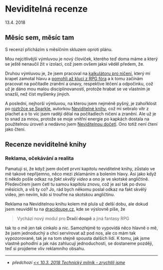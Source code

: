 # Neviditelná recenze

13.4. 2018

## Měsíc sem, měsíc tam

S recenzí přícházím s měsíčním skluzem oproti plánu.

Mou nejcitlivější výmluvou je nový človíček, kterého teď doma máme a který se ještě nenaučil žít v izolaci, což jsem ovšem jaksi věděl předem, že.

Druhou výmluvou je, že jsem pracoval na [kalkulátoru pro ničení](https://niceni.drdplus.info), který mi krapet zamotal hlavu a [pomohli až kluci z RPG fóra](https://rpgforum.cz/forum/viewtopic.php?f=238&t=14870&sid=481ce075cc959574d691b2e02ccdefe4&start=15) a k tomu začínám pracovat na počítadle zranění a únavy, respektive léčení a odpočinku, což už je dáno mou malou disciplinovaností, protože hrabat se ve vlastním je snazší, než číst myšlenky jiných.

A poslední, nejhorší výmluvou, na kterou jsem nejméně pyšný, je zahořklost po [roztržce se Sparkle](./2018-02-15-jak_jsme_se_dusevne_minuli_se_sparkle_od_neviditelne_knihy.md), autorkou [Neviditelné knihy](http://neviditelnakniha.cz), což mi sebralo vítr z plachet a o to víc jsem raději dělal na počítadlech ničení a zranění. Ale už je to snad za mnou, protože se moje vnitřní energie po kapkách dostala na použitelnou úroveň a nedávno jsem [Neviditelnou dočetl](http://neviditelnakniha.cz). Ono totiž není čtení jako čtení.

## Recenze neviditelné knihy

### Reklama, očekávání a realita

Pamatuji si, že když jsem dočetl první kapitolu neviditelné knihy, zůstalo ve mě takové nepříjemno, něco mezi zklamáním a bolením hlavy. Asi jako když ti někdo pošle odkaz na *fakt skvělý video* a ono je ve skotské angličtině. Předevčírem jsem četl tu samou kapitolu znovu, což je asi tak po dvou měsících, a víš ty co? Jo, rád bych někomu poslal odkaz na fakt skvělý video, jen nevím, kdo si troufne na skotskou angličtinu.

Reklama na Neviditelnou knihu kolem mě plula už delší dobu, ale dokud jsem neuviděl tu na [dracidoupe.cz](http://www.dracidoupe.cz/), kde se výslovně píše, že 
> Vychází nový modul pro **Dračí doupě** a jiná fantasy RPG

tak to o mě jen tak cinkalo a nic. Samozřejmě to vypovídá něco hlavně o mě, že jsem jednoduchý a chci servírovat až pod nos, ale co mám tak vypozorované, tak je na tom stejně spousta dalších lidí.
K tomu, jak jsme vlastně pohodlní a jak nás zahlucují jednoduchosti, se dostaneme později, teď si projdeme vliv reklamního obsahu.


---
- *předchozí [<< 10.3. 2018 Technický milník - zrychlili jsme](2018-03-10-technicky_milnik_zrychlili_jsme.md)*
